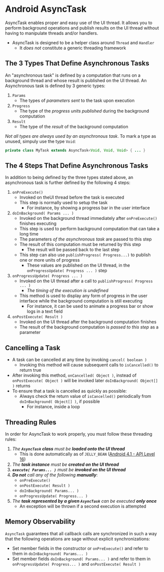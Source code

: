 # Android AsyncTask
AsyncTask enables proper and easy use of the UI thread. It allows you to perform background operations and publish results on the UI thread without having to manipulate threads and/or handlers.
- AsyncTask is designed to be a helper class around `Thread` and `Handler`
  - It _does not_ constitute a generic threading framework

## The 3 Types That Define Asynchronous Tasks
An "asynchronous task" is defined by a computation that runs on a background thread and whose result is published on the UI thread. An Asynchronous task is defined by 3 generic types:
1. `Params`
    - The types of _parameters sent_ to the task upon execution
2. `Progress`
    - The type of the _progress units published_ during the background computation
3. `Result`
    - The type of the _result_ of the background computation

_Not all types are always used by an asynchronous task_. To mark a type as unused, simpuly use the type `Void`:
```java
private class MyTask extends AsyncTask<Void, Void, Void> { ... }
```

## The 4 Steps That Define Asynchronous Tasks
In addition to being defined by the three types stated above, an asynchronous task is further defined by the following 4 steps:
1. `onPreExecute()`
    - Invoked on theUI thread before the task is executed
    - This step is normally used to setup the task
      - For instance, by showing a progress bar in the user interface
2. `doInBackground( Params ... )`
    - Invoked on the background thread immediately after `onPreExecute()` finishes executing
    - This step is used to perform background computation that can take a long time
    - The parameters _of the asynchronous task_ are passed to this step
    - The result of this computation must be returned by this step
      - The result will be passed back to the last step
    - This step can also use `publishProgress( Progress...)` to publish one or more units of progress
      - These values are published on the UI thread, in the `onProgressUpdate( Progress ... )` step
3. `onProgressUpdate( Progress ... )`
    - Invoked on the UI thread after a call to `publishProgress( Progress ... )`
      - _The timing of the execution is undefined_
    - This method is used to display any form of progress in the user interface while the background computation is still executing
      - For instance, it can be used to animate a progress bar or show logs in a text field
4. `onPostExecute( Result )`
    - Invoked on the UI thread after the background computation finishes
    - The result of the background computation is _passed to this step_ as a parameter

## Cancelling a Task
- A task can be cancelled at any time by invoking `cancel( boolean )`
  - Invoking this method will cause subsequent calls to `isCancelled()` to return true
- After invoking this method, `onCancelled( Object )`, instead of `onPostExecute( Object )` will be invoked later `doInBackground( Object[] )` returns
- To ensure that a task is cancelled as quickly as possible:
  - Always check the return value of `isCancelled()` periodically from `doInBackground( Object[] )`, if possible
    - For instance, inside a loop

## Threading Rules
In order for AsyncTask to work properly, you must follow these threading rules:
1. _The **`AsyncTask` class** must be **loaded onto the UI thread**_
    - This is done automatically as of `JELLY_BEAN` ([Android 4.1 - API Level 16](https://developer.android.com/about/versions/android-4.1.html))
2. _The **task instance** must be **created on the UI thread**_
3. _**`execute( Params... )`** must be **invoked on the UI thread**_
4. _**Do not** call any of the following **manually**_:
    - `onPreExecute()`
    - `onPostExecute( Result )`
    - `doInBackground( Params... )`
    - `onProgressUpdate( Progress... )`
5. _The **task represented by a given `AsyncTask`** can be executed **only once**_
    - An exception will be thrown if a second execution is attempted

## Memory Observability
`AsyncTask` guarantees that all callback calls are synchronized in such a way that the following operations are sage without explicit synchronizations:
- Set member fields in the constructor or `onPreExecute()` and refer to them in `doInBackground( Params... )`
- Set member fields `doInBackground( Params... )` and refer to them in `onProgressUpdate( Progress... )` and `onPostExecute( Result )`

